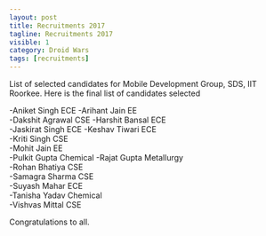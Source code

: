 ```yaml
---
layout: post
title: Recruitments 2017
tagline: Recruitments 2017
visible: 1
category: Droid Wars
tags: [recruitments]
---
```


List of selected candidates for Mobile Development Group, SDS, IIT Roorkee.
Here is the final list of candidates selected

-Aniket Singh        ECE 
-Arihant Jain        EE                  
-Dakshit Agrawal     CSE 
-Harshit Bansal      ECE  
-Jaskirat Singh      ECE 
-Keshav Tiwari       ECE         
-Kriti Singh         CSE                       
-Mohit Jain          EE    
-Pulkit Gupta        Chemical
-Rajat Gupta         Metallurgy  
-Rohan Bhatiya       CSE     
-Samagra Sharma      CSE                       
-Suyash Mahar        ECE   
-Tanisha Yadav       Chemical          
-Vishvas Mittal      CSE         

Congratulations to all.

 











